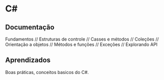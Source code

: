 
# C#




## Documentação

Fundamentos // 
Estruturas de controle //
Casses e métodos //
Coleções //
Orientação a objetos //
Métodos e funções  //
Exceções //
Explorando API



## Aprendizados

Boas práticas, conceitos basicos do C#.

